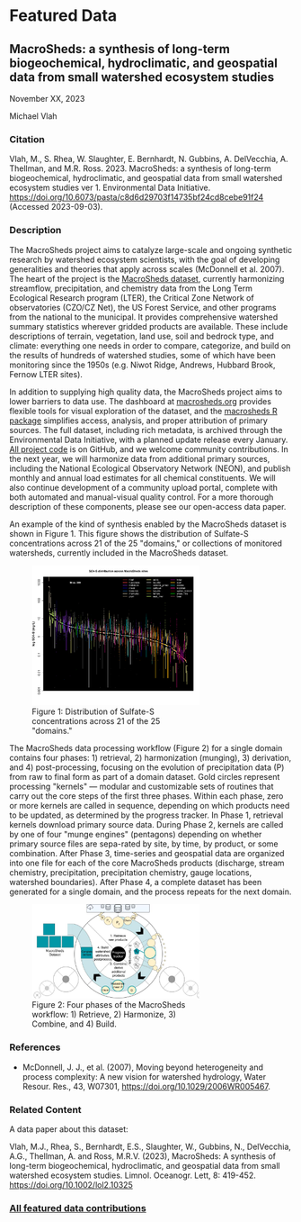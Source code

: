 # Featured Data

## MacroSheds: a synthesis of long-term biogeochemical, hydroclimatic, and geospatial data from small watershed ecosystem studies

November XX, 2023

Michael Vlah

### Citation

Vlah, M., S. Rhea, W. Slaughter, E. Bernhardt, N. Gubbins, A. DelVecchia, A. Thellman, and M.R. Ross. 2023. MacroSheds:
a synthesis of long-term biogeochemical, hydroclimatic, and geospatial data from small watershed ecosystem studies
ver 1. Environmental Data Initiative. https://doi.org/10.6073/pasta/c8d6d29703f14735bf24cd8cebe91f24 (Accessed 2023-09-03).

### Description

The MacroSheds project aims to catalyze large-scale and ongoing synthetic research by watershed ecosystem scientists,
with the goal of developing generalities and theories that apply across scales (McDonnell et al. 2007). The heart of the
project is the [MacroSheds dataset](https://portal.edirepository.org/nis/mapbrowse?scope=edi&identifier=1262), currently
harmonizing streamflow, precipitation, and chemistry data from the Long Term Ecological Research program (LTER), the
Critical Zone Network of observatories (CZO/CZ Net), the US Forest Service, and other programs from the national to the
municipal. It provides comprehensive watershed summary statistics wherever gridded products are available. These include
descriptions of terrain, vegetation, land use, soil and bedrock type, and climate: everything one needs in order to
compare, categorize, and build on the results of hundreds of watershed studies, some of which have been monitoring since
the 1950s (e.g. Niwot Ridge, Andrews, Hubbard Brook, Fernow LTER sites).

In addition to supplying high quality data, the MacroSheds project aims to lower barriers to data use. The dashboard at
[macrosheds.org](https://macrosheds.org/) provides flexible tools for visual exploration of the dataset, and the
[macrosheds R package](https://github.com/MacroSHEDS/macrosheds) simplifies access, analysis, and proper attribution of
primary sources. The full dataset, including rich metadata, is archived through the Environmental Data Initiative, with
a planned update release every January. [All project code](https://github.com/MacroSHEDS) is on GitHub, and we welcome
community contributions. In the next year, we will harmonize data from additional primary sources, including the
National Ecological Observatory Network (NEON), and publish monthly and annual load estimates for all chemical
constituents. We will also continue development of a community upload portal, complete with both automated and
manual-visual quality control. For a more thorough description of these components, please see our open-access data
paper.

An example of the kind of synthesis enabled by the MacroSheds dataset is shown in Figure 1. This figure shows the
distribution of Sulfate-S concentrations across 21 of the 25 "domains," or collections of monitored watersheds,
currently included in the MacroSheds dataset.

<div class="figure_featured" style="width: 75%;">
    <figure>
        <a href="/static/images/featured_data/chemdist.png">
            <img src="/static/images/featured_data/chemdist.png" alt="Distribution of Sulfate-S concentrations."/>
        </a>
        <figcaption class="figure-caption">
            Figure 1: Distribution of Sulfate-S concentrations across 21 of the 25 "domains."
        </figcaption>
   </figure>
</div>

The MacroSheds data processing workflow (Figure 2) for a single domain contains four phases: 1) retrieval, 2)
harmonization (munging), 3) derivation, and 4) post-processing, focusing on the evolution of precipitation data (P) from
raw to final form as part of a domain dataset. Gold circles represent processing "kernels" — modular and customizable
sets of routines that carry out the core steps of the first three phases. Within each phase, zero or more kernels are
called in sequence, depending on which products need to be updated, as determined by the progress tracker. In Phase 1,
retrieval kernels download primary source data. During Phase 2, kernels are called by one of four "munge engines"
(pentagons) depending on whether primary source files are sepa-rated by site, by time, by product, or some combination.
After Phase 3, time-series and geospatial data are organized into one file for each of the core MacroSheds products
(discharge, stream chemistry, precipitation, precipitation chemistry, gauge locations, watershed boundaries). After
Phase 4, a complete dataset has been generated for a single domain, and the process repeats for the next domain.

<div class="figure_featured" style="width: 75%;">
    <figure>
        <a href="/static/images/featured_data/macrosheds-concept.jpg">
            <img src="/static/images/featured_data/macrosheds-concept.jpg" alt="Phases of the Macrosheds workflow."/>
        </a>
        <figcaption class="figure-caption">
            Figure 2: Four phases of the MacroSheds workflow: 1) Retrieve, 2) Harmonize, 3) Combine, and 4) Build.
        </figcaption>
   </figure>
</div>

### References

 - McDonnell, J. J., et al. (2007), Moving beyond heterogeneity and process complexity: A new vision for watershed
   hydrology, Water Resour. Res., 43, W07301, https://doi.org/10.1029/2006WR005467.

### Related Content

A data paper about this dataset:

Vlah, M.J., Rhea, S., Bernhardt, E.S., Slaughter, W., Gubbins, N., DelVecchia, A.G., Thellman, A. and Ross, M.R.V.
(2023), MacroSheds: A synthesis of long-term biogeochemical, hydroclimatic, and geospatial data from small watershed
ecosystem studies. Limnol. Oceanogr. Lett, 8: 419-452. https://doi.org/10.1002/lol2.10325

### [All featured data contributions](/templates/featured/featured-grid)
